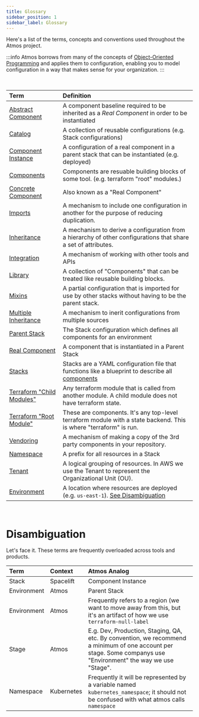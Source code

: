 ```yaml
---
title: Glossary
sidebar_position: 1
sidebar_label: Glossary
---
```


Here's a list of the terms, concepts and conventions used throughout the Atmos project.

:::info
Atmos borrows from many of the concepts of [Object-Oriented Programming](https://en.wikipedia.org/wiki/Object-oriented_programming) and applies them to configuration, enabling you to model configuration in a way that makes sense for your organization.
:::

<br/>

| **Term**                                                                                               | **Definition**                                                                                                               |
|:-------------------------------------------------------------------------------------------------------| :--------------------------------------------------------------------------------------------------------------------------- |
| [Abstract Component](/core-concepts/components)                                                        | A component baseline required to be inherited as a *Real Component* in order to be instantiated                              |
| [Catalog](/core-concepts/stacks)                                                                       | A collection of reusable configurations (e.g. Stack configurations)                                                          |
| [Component Instance](/core-concepts/components)                                                        | A configuration of a real component in a parent stack that can be instantiated (e.g. deployed)                               |
| [Components](/core-concepts/components)                                                                | Components are resuable building blocks of some tool. (e.g. terraform "root" modules.)                                       |
| [Concrete Component](/core-concepts/components)                                                        | Also known as a "Real Component"                                                                                             |
| [Imports](/core-concepts/stacks/imports)                                                               | A mechanism to include one configuration in another for the purpose of reducing duplication.                                 |
| [Inheritance](/core-concepts/components/component-inheritance)                                         | A mechanism to derive a configuration from a hierarchy of other configurations that share a set of attributes.               |
| [Integration](/category/integrations)                                                                  | A mechanism of working with other tools and APIs                                                                             |
| [Library](/core-concepts/components/component-library)                                                 | A collection of "Components" that can be treated like reusable building blocks.                                              |
| [Mixins](/core-concepts/stacks/mixins)                                                                 | A partial configuration that is imported for use by other stacks without having to be the parent stack.                      |
| [Multiple Inheritance](/core-concepts/components)                                                      | A mechanism to inerit configurations from multiple sources                                                                   |
| [Parent Stack](/core-concepts/components)                                                              | The Stack configuration which defines all components for an environment                                                      |
| [Real Component](/core-concepts/components)                                                            | A component that is instantiated in a Parent Stack                                                                           |
| [Stacks](/core-concepts/stacks)                                                                        | Stacks are a YAML configuration file that functions like a blueprint to describe all [components](/core-concepts/components) |
| [Terraform "Child Modules"](https://developer.hashicorp.com/terraform/language/modules#child-modules)  | Any terraform module that is called from another module. A child module does not have terraform state.                       |
| [Terraform "Root Module"](https://developer.hashicorp.com/terraform/language/modules#child-modules)    | These are components. It's any top-level terraform module with a state backend. This is where "terraform" is run.            |
| [Vendoring](/core-concepts/components/component-vendoring)                                             | A mechanism of making a copy of the 3rd party components in your repository.                                                 |
| [Namespace](/core-concepts/stacks)                                                                     | A prefix for all resources in a Stack                                                                                        |
| [Tenant](/core-concepts/stacks)                                                                        | A logical grouping of resources. In AWS we use the Tenant to represent the Organizational Unit (OU).                         |
| [Environment](/core-concepts/stacks)                                                                   | A location where resources are deployed (e.g. `us-east-1`). [See Disambiguation](#disambiguation)                            |


<br/>

# Disambiguation

Let's face it. These terms are frequently overloaded across tools and products.

| Term        | Context    | Atmos Analog                                                                                                                                                    |
| :---------- | :--------- | :-------------------------------------------------------------------------------------------------------------------------------------------------------------- |
| Stack       | Spacelift  | Component Instance                                                                                                                                              |
| Environment | Atmos      | Parent Stack                                                                                                                                                    |
| Environment | Atmos      | Frequently refers to a region (we want to move away from this, but it's an artifact of how we use `terraform-null-label`                                        |
| Stage       | Atmos      | E.g. Dev, Production, Staging, QA, etc. By convention, we recommend a minimum of one account per stage. Some companys use "Environment" the way we use "Stage". |
| Namespace   | Kubernetes | Frequently it will be represented by a variable named `kubernetes_namespace`; it should not be confused with what atmos calls `namespace`                       |
